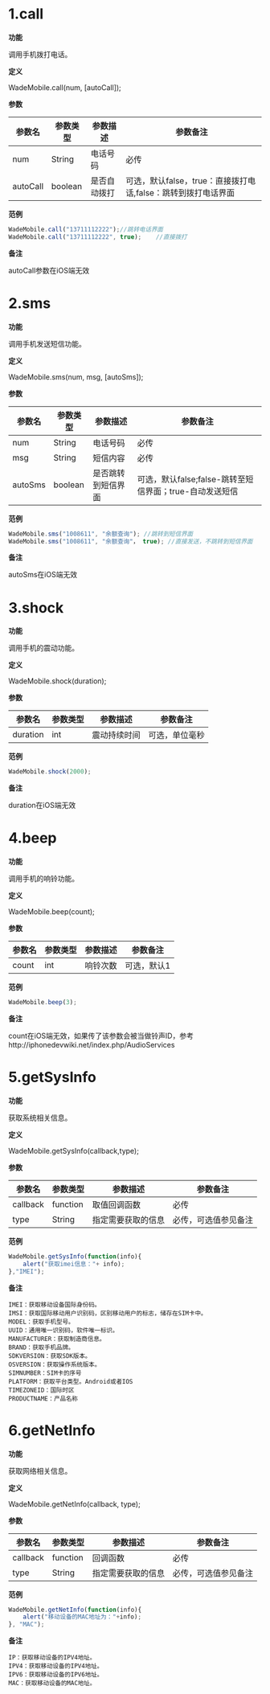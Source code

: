 # 1.call

**功能**

调用手机拨打电话。



**定义**

WadeMobile.call(num, [autoCall]);



**参数**

| 参数名   | 参数类型 | 参数描述     | 参数备注                                                     |
| -------- | -------- | ------------ | ------------------------------------------------------------ |
| num      | String   | 电话号码     | 必传                                                         |
| autoCall | boolean  | 是否自动拨打 | 可选，默认false，true：直接拨打电话,false：跳转到拨打电话界面 |



**范例**

```javascript
WadeMobile.call("13711112222");//跳转电话界面
WadeMobile.call("13711112222", true);    //直接拨打
```



**备注**

autoCall参数在iOS端无效



# 2.sms

**功能**

调用手机发送短信功能。



**定义**

WadeMobile.sms(num, msg, [autoSms]);



**参数**

| 参数名  | 参数类型 | 参数描述           | 参数备注                                                |
| ------- | -------- | ------------------ | ------------------------------------------------------- |
| num     | String   | 电话号码           | 必传                                                    |
| msg     | String   | 短信内容           | 必传                                                    |
| autoSms | boolean  | 是否跳转到短信界面 | 可选，默认false;false-跳转至短信界面；true-自动发送短信 |



**范例**

```javascript
WadeMobile.sms("1008611", "余额查询"); //跳转到短信界面
WadeMobile.sms("1008611", "余额查询"， true); //直接发送，不跳转到短信界面
```



**备注**

autoSms在iOS端无效



# 3.shock

**功能**

调用手机的震动功能。



**定义**

WadeMobile.shock(duration);



**参数**

| 参数名   | 参数类型 | 参数描述     | 参数备注       |
| -------- | -------- | ------------ | -------------- |
| duration | int      | 震动持续时间 | 可选，单位毫秒 |



**范例**

```javascript
WadeMobile.shock(2000);
```



**备注**

duration在iOS端无效



# 4.beep

**功能**

调用手机的响铃功能。



**定义**

WadeMobile.beep(count);



**参数**

| 参数名 | 参数类型 | 参数描述 | 参数备注    |
| ------ | -------- | -------- | ----------- |
| count  | int      | 响铃次数 | 可选，默认1 |



**范例**

```javascript
WadeMobile.beep(3);
```



**备注**

count在iOS端无效，如果传了该参数会被当做铃声ID，参考http://iphonedevwiki.net/index.php/AudioServices



# 5.getSysInfo

**功能**

获取系统相关信息。



**定义**

WadeMobile.getSysInfo(callback,type);



**参数**

| 参数名   | 参数类型 | 参数描述           | 参数备注             |
| -------- | -------- | ------------------ | -------------------- |
| callback | function | 取值回调函数       | 必传                 |
| type     | String   | 指定需要获取的信息 | 必传，可选值参见备注 |



**范例**

```javascript
WadeMobile.getSysInfo(function(info){
	alert("获取imei信息："+ info);
},"IMEI");
```



**备注**

```
IMEI：获取移动设备国际身份码。 
IMSI：获取国际移动用户识别码，区别移动用户的标志，储存在SIM卡中。 
MODEL：获取手机型号。 
UUID：通用唯一识别码，软件唯一标识。 
MANUFACTURER：获取制造商信息。 
BRAND：获取手机品牌。 
SDKVERSION：获取SDK版本。 
OSVERSION：获取操作系统版本。 
SIMNUMBER：SIM卡的序号 
PLATFORM：获取平台类型。Android或者IOS 
TIMEZONEID：国际时区 
PRODUCTNAME：产品名称
```



# 6.getNetInfo

**功能**

获取网络相关信息。



**定义**

WadeMobile.getNetInfo(callback, type);



**参数**

| 参数名   | 参数类型 | 参数描述           | 参数备注             |
| -------- | -------- | ------------------ | -------------------- |
| callback | function | 回调函数           | 必传                 |
| type     | String   | 指定需要获取的信息 | 必传，可选值参见备注 |



**范例**

```javascript
WadeMobile.getNetInfo(function(info){
    alert("移动设备的MAC地址为："+info);
}, "MAC");
```



**备注**

```
IP：获取移动设备的IPV4地址。
IPV4：获取移动设备的IPV4地址。
IPV6：获取移动设备的IPV6地址。
MAC：获取移动设备的MAC地址。
```

